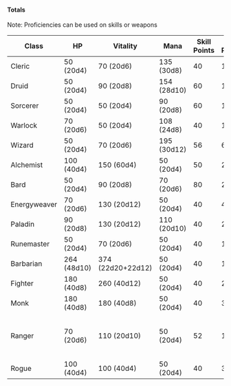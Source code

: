 #### Totals
Note: Proficiencies can be used on skills or weapons 

| Class        | HP          | Vitality          | Mana        | Skill Points | Stat Points | Affinity Points | Generic Affinity | Ap  | BAp | Rp  | Base Acc  | Base Damage  | Learned Spells | Feat | AC  | Proficiencies | Other                                  |
| ------------ | ----------- | ----------------- | ----------- | ------------ | ----------- | --------------- | ---------------- | --- | --- | --- | --------- | ------------ | -------------- | ---- | --- | ------------- | -------------------------------------- |
| Cleric       | 50 (20d4)   | 70 (20d6)         | 135 (30d8)  | 40           | 12          | 45              | 0                | 5   | 6   | 0   | 19 (ma)   | 19 (ma)      | 20             | 6    | 0   | 10            | None                                   |
| Druid        | 50 (20d4)   | 90 (20d8)         | 154 (28d10) | 60           | 10          | 40              | 0                | 5   | 6   | 0   | 32 (ma)   | 32 (ma)      | 20             | 6    | 0   | 10            | None                                   |
| Sorcerer     | 50 (20d4)   | 50 (20d4)         | 90 (20d8)   | 60           | 12          | 60              | 0                | 5   | 6   | 0   | 28 (ma)   | 50 (ma)      | 20             | 6    | 0   | 10            | None                                   |
| Warlock      | 70 (20d6)   | 50 (20d4)         | 108 (24d8)  | 40           | 12          | 40              | 0                | 5   | 6   | 0   | 20 (ma)   | 24 (ma)      | 20             | 6    | 0   | 10            | None                                   |
| Wizard       | 50 (20d4)   | 70 (20d6)         | 195 (30d12) | 56           | 6           | 55              | 4                | 5   | 6   | 1   | 38 (ma)   | 28 (ma)      | 26             | 6    | 0   | 8             | None                                   |
| Alchemist    | 100 (40d4)  | 150 (60d4)        | 50 (20d4)   | 50           | 20          | 40              | 12               | 5   | 12  | 0   | 0         | 0            | 20 (recipies)  | 8    | 0   | 10            | +6 Attuned                             |
| Bard         | 50 (20d4)   | 90 (20d8)         | 70 (20d6)   | 80           | 22          | 50              | 0                | 6   | 8   | 7   | 0         | 0            | 20             | 10   | 0   | 10            |                                        |
| Energyweaver | 70 (20d6)   | 130 (20d12)       | 50 (20d4)   | 40           | 40          | 100             | 0                | 5   | 6   | 6   | 0         | 0            | 10 (E Actions) | 5    | 0   | 10            | x4 Joul                                |
| Paladin      | 90 (20d8)   | 130 (20d12)       | 110 (20d10) | 40           | 28          | 10              | 0                | 10  | 6   | 0   | 28        | 10+8d6       | 10             | 6    | 10  | 10            | None                                   |
| Runemaster   | 50 (20d4)   | 70 (20d6)         | 50 (20d4)   | 40           | 12          | 50              | 50               | 6   | 10  | 2   | 0         | 0            | 20 (runes)     | 6    | 0   | 10            | +5 Attuned                             |
| Barbarian    | 264 (48d10) | 374 (22d20+22d12) | 50 (20d4)   | 40           | 12          | 0               | 0                | 4   | 4   | 4   | 10 (me)   | 25+9d6 (me)  | 0              | 5    | 12  | 10            | +6d6 R Dam                             |
| Fighter      | 180 (40d8)  | 260 (40d12)       | 50 (20d4)   | 40           | 20          | 0               | 0                | 8   | 6   | 0   | 38 (me)   | 25+10d4 (me) | 0              | 5    | 6   | 10            | 5 melee expertise                      |
| Monk         | 180 (40d8)  | 180 (40d8)        | 50 (20d4)   | 40           | 32          | 0               | 0                | 8   | 6   | 2   | 25 (me)   | 25+10d8 (me) | 0              | 5    | 6   | 10            | +40 spd, +10 ini                       |
| Ranger       | 70 (20d6)   | 110 (20d10)       | 50 (20d4)   | 52           | 19          | 0               | 0                | 11  | 6   | 2   | 46 (r)    | 24+9d6 (r)   | 0              | 6    | 0   | 10            | +25 (ranged range), 4 ranged expertise |
| Rogue        | 100 (40d4)  | 100 (40d4)        | 50 (20d4)   | 40           | 36          | 0               | 0                | 5   | 12  | 5   | 40 (r/me) | 10d6 (r/m)   | 0              | 4    | 0   | 10            | +30 sneak                              |

